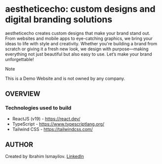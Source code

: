 # aestheticecho: custom designs and digital branding solutions

aestheticecho creates custom designs that make your brand stand out. From websites and mobile apps to eye-catching graphics, we bring your ideas to life with style and creativity. Whether you're building a brand from scratch or giving it a fresh new look, we design with purpose—making everything not just beautiful but also easy to use. Let’s make your brand unforgettable!

> [!NOTE]
> This is a Demo Website and is not owned by any company.

## OVERVIEW

### Technologies used to build

- ReactJS (v19) - https://react.dev/
- TypeScript - https://www.typescriptlang.org/
- Tailwind CSS - https://tailwindcss.com/

## AUTHOR

Created by Ibrahim Ismayilov.
[LinkedIn](https://www.linkedin.com/in/ibrvhim/)
